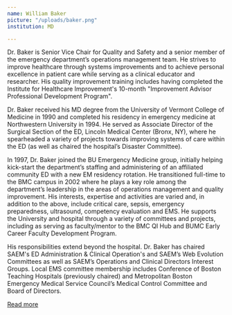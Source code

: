 ```yaml
---
name: William Baker
picture: "/uploads/baker.png"
institution: MD

---
```


Dr. Baker is Senior Vice Chair for Quality and Safety and a senior member of the emergency department’s operations management team. He strives to improve healthcare through systems improvements and to achieve personal excellence in patient care while serving as a clinical educator and researcher. His quality improvement training includes having completed the Institute for Healthcare Improvement's 10-month "Improvement Advisor Professional Development Program".

Dr. Baker received his MD degree from the University of Vermont College of Medicine in 1990 and completed his residency in emergency medicine at Northwestern University in 1994. He served as Associate Director of the Surgical Section of the ED, Lincoln Medical Center (Bronx, NY), where he spearheaded a variety of projects towards improving systems of care within the ED (as well as chaired the hospital’s Disaster Committee).

In 1997, Dr. Baker joined the BU Emergency Medicine group, initially helping kick-start the department’s staffing and administering of an affiliated community ED with a new EM residency rotation. He transitioned full-time to the BMC campus in 2002 where he plays a key role among the department’s leadership in the areas of operations management and quality improvement. His interests, expertise and activities are varied and, in addition to the above, include critical care, sepsis, emergency preparedness, ultrasound, competency evaluation and EMS. He supports the University and hospital through a variety of committees and projects, including as serving as faculty/mentor to the BMC QI Hub and BUMC Early Career Faculty Development Program.

His responsibilities extend beyond the hospital. Dr. Baker has chaired SAEM's ED Administration & Clinical Operation's and SAEM’s Web Evolution Committees as well as SAEM’s Operations and Clinical Directors Interest Groups. Local EMS committee membership includes Conference of Boston Teaching Hospitals (previously chaired) and Metropolitan Boston Emergency Medical Service Council’s Medical Control Committee and Board of Directors. 

[Read more](https://profiles.bu.edu/William.Baker) 

